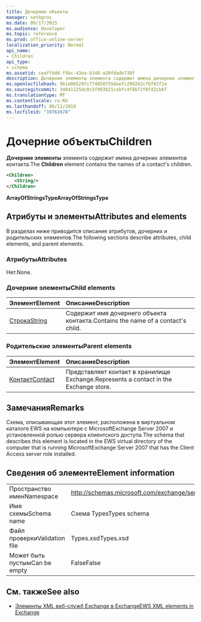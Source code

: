 ```yaml
---
title: Дочерние объекты
manager: sethgros
ms.date: 09/17/2015
ms.audience: Developer
ms.topic: reference
ms.prod: office-online-server
localization_priority: Normal
api_name:
- Children
api_type:
- schema
ms.assetid: ceaffddd-f9bc-43ea-b348-a20fdade738f
description: Дочерние элементы элемента содержит имена дочерних элементов контакта.
ms.openlocfilehash: 9b1e06529fcf74850755daefc299242cfbf81f1e
ms.sourcegitcommit: 34041125dc8c5f993b21cebfc4f8b72f0fd2cb6f
ms.translationtype: MT
ms.contentlocale: ru-RU
ms.lasthandoff: 06/11/2018
ms.locfileid: "19761678"
---
```

# <a name="children"></a><span data-ttu-id="4cd17-103">Дочерние объекты</span><span class="sxs-lookup"><span data-stu-id="4cd17-103">Children</span></span>

<span data-ttu-id="4cd17-104">**Дочерние элементы** элемента содержит имена дочерних элементов контакта.</span><span class="sxs-lookup"><span data-stu-id="4cd17-104">The **Children** element contains the names of a contact's children.</span></span> 
  
```xml
<Children>
   <String/>
</Children>
```

 <span data-ttu-id="4cd17-105">**ArrayOfStringsType**</span><span class="sxs-lookup"><span data-stu-id="4cd17-105">**ArrayOfStringsType**</span></span>
## <a name="attributes-and-elements"></a><span data-ttu-id="4cd17-106">Атрибуты и элементы</span><span class="sxs-lookup"><span data-stu-id="4cd17-106">Attributes and elements</span></span>

<span data-ttu-id="4cd17-107">В разделах ниже приводится описание атрибутов, дочерних и родительских элементов.</span><span class="sxs-lookup"><span data-stu-id="4cd17-107">The following sections describe attributes, child elements, and parent elements.</span></span>
  
### <a name="attributes"></a><span data-ttu-id="4cd17-108">Атрибуты</span><span class="sxs-lookup"><span data-stu-id="4cd17-108">Attributes</span></span>

<span data-ttu-id="4cd17-109">Нет.</span><span class="sxs-lookup"><span data-stu-id="4cd17-109">None.</span></span>
  
### <a name="child-elements"></a><span data-ttu-id="4cd17-110">Дочерние элементы</span><span class="sxs-lookup"><span data-stu-id="4cd17-110">Child elements</span></span>

|<span data-ttu-id="4cd17-111">**Элемент**</span><span class="sxs-lookup"><span data-stu-id="4cd17-111">**Element**</span></span>|<span data-ttu-id="4cd17-112">**Описание**</span><span class="sxs-lookup"><span data-stu-id="4cd17-112">**Description**</span></span>|
|:-----|:-----|
|[<span data-ttu-id="4cd17-113">Строка</span><span class="sxs-lookup"><span data-stu-id="4cd17-113">String</span></span>](string.md) <br/> |<span data-ttu-id="4cd17-114">Содержит имя дочернего объекта контакта.</span><span class="sxs-lookup"><span data-stu-id="4cd17-114">Contains the name of a contact's child.</span></span>  <br/> |
   
### <a name="parent-elements"></a><span data-ttu-id="4cd17-115">Родительские элементы</span><span class="sxs-lookup"><span data-stu-id="4cd17-115">Parent elements</span></span>

|<span data-ttu-id="4cd17-116">**Элемент**</span><span class="sxs-lookup"><span data-stu-id="4cd17-116">**Element**</span></span>|<span data-ttu-id="4cd17-117">**Описание**</span><span class="sxs-lookup"><span data-stu-id="4cd17-117">**Description**</span></span>|
|:-----|:-----|
|[<span data-ttu-id="4cd17-118">Контакт</span><span class="sxs-lookup"><span data-stu-id="4cd17-118">Contact</span></span>](contact.md) <br/> |<span data-ttu-id="4cd17-119">Представляет контакт в хранилище Exchange.</span><span class="sxs-lookup"><span data-stu-id="4cd17-119">Represents a contact in the Exchange store.</span></span>  <br/> |
   
## <a name="remarks"></a><span data-ttu-id="4cd17-120">Замечания</span><span class="sxs-lookup"><span data-stu-id="4cd17-120">Remarks</span></span>

<span data-ttu-id="4cd17-121">Схема, описывающая этот элемент, расположена в виртуальном каталоге EWS на компьютере с MicrosoftExchange Server 2007 и установленной ролью сервера клиентского доступа.</span><span class="sxs-lookup"><span data-stu-id="4cd17-121">The schema that describes this element is located in the EWS virtual directory of the computer that is running MicrosoftExchange Server 2007 that has the Client Access server role installed.</span></span>
  
## <a name="element-information"></a><span data-ttu-id="4cd17-122">Сведения об элементе</span><span class="sxs-lookup"><span data-stu-id="4cd17-122">Element information</span></span>

|||
|:-----|:-----|
|<span data-ttu-id="4cd17-123">Пространство имен</span><span class="sxs-lookup"><span data-stu-id="4cd17-123">Namespace</span></span>  <br/> |http://schemas.microsoft.com/exchange/services/2006/types  <br/> |
|<span data-ttu-id="4cd17-124">Имя схемы</span><span class="sxs-lookup"><span data-stu-id="4cd17-124">Schema name</span></span>  <br/> |<span data-ttu-id="4cd17-125">Схема Types</span><span class="sxs-lookup"><span data-stu-id="4cd17-125">Types schema</span></span>  <br/> |
|<span data-ttu-id="4cd17-126">Файл проверки</span><span class="sxs-lookup"><span data-stu-id="4cd17-126">Validation file</span></span>  <br/> |<span data-ttu-id="4cd17-127">Types.xsd</span><span class="sxs-lookup"><span data-stu-id="4cd17-127">Types.xsd</span></span>  <br/> |
|<span data-ttu-id="4cd17-128">Может быть пустым</span><span class="sxs-lookup"><span data-stu-id="4cd17-128">Can be empty</span></span>  <br/> |<span data-ttu-id="4cd17-129">False</span><span class="sxs-lookup"><span data-stu-id="4cd17-129">False</span></span>  <br/> |
   
## <a name="see-also"></a><span data-ttu-id="4cd17-130">См. также</span><span class="sxs-lookup"><span data-stu-id="4cd17-130">See also</span></span>



- [<span data-ttu-id="4cd17-131">Элементы XML веб-служб Exchange в Exchange</span><span class="sxs-lookup"><span data-stu-id="4cd17-131">EWS XML elements in Exchange</span></span>](ews-xml-elements-in-exchange.md)

